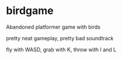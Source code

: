 # birdgame

Abandoned platformer game with birds


pretty neat gameplay, pretty bad soundtrack



fly with WASD, grab with K, throw with I and L
